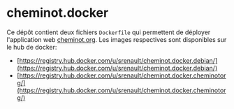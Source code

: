 cheminot.docker
===============

Ce dépôt contient deux fichiers `Dockerfile` qui permettent de déployer l'application web [cheminot.org](https://github.com/cheminotorg/cheminot.org).
Les images respectives sont disponibles sur le hub de docker: 

* [https://registry.hub.docker.com/u/srenault/cheminot.docker.debian/](https://registry.hub.docker.com/u/srenault/cheminot.docker.debian/)
* [https://registry.hub.docker.com/u/srenault/cheminot.docker.cheminotorg/](https://registry.hub.docker.com/u/srenault/cheminot.docker.cheminotorg/)
